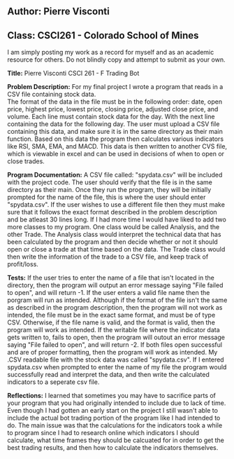 ## Author: Pierre Visconti
## Class: CSCI261 - Colorado School of Mines

I am simply posting my work as a record for myself and as an academic resource for others. Do not blindly copy and attempt to submit as your own. 




**Title:**
	Pierre Visconti
	CSCI 261 - F
	Trading Bot

**Problem Description:**
	For my final project I wrote a program that reads in a CSV file containing stock data.  
	The format of the data in the file must be in the following order: date, open price, highest price, 
	lowest price, closing price, adjusted close price, and volume. Each line must contain stock data 
	for the day. With the next line containing the data for the following day. The user must upload a CSV 
	file containing this data, and make sure it is in the same directory as their main function. 
	Based on this data the program then calculates various indicators like RSI, SMA, EMA, and MACD.
	This data is then written to another CVS file, which is viewable in excel and can be used in decisions
	of when to open or close trades. 

**Program Documentation:** 
	A CSV file called: "spydata.csv" will be included with the project code. The user should verify that
	the file is in the same directory as their main. Once they run the program, they will be initially prompted
	for the name of the file, this is where the user should enter "spydata.csv". If the user wishes to use
	a different file then they must make sure that it follows the exact format described in the problem
	description and be atleast 30 lines long. If I had more time I would have liked to add two more classes
	to my program. One class would be called Analysis, and the other Trade. The Analysis class would interpret
	the technical data that has been calculated by the program and then decide whether or not it should open
	or close a trade at that time based on the data. The Trade class would then write the information of the trade
	to a CSV file, and keep track of profit/loss. 

**Tests:**
	If the user tries to enter the name of a file that isn't located in the directory, then the program will 
	output an error message saying "File failed to open", and will return -1. If the user enters a valid file
	name then the porgram will run as intended. Although if the format of the file isn't the same as described 
	in the program description, then the program will not work as intended, the file must be in the exact same
	format, and must be of type CSV. Otherwise, if the file name is valid, and the format is valid, then the
	program will work as intended. If the writable file where the indicator data gets written to, fails to open,
	then the program will outout an error message saying "File failed to open", and will return -2. If both files
	open successful and are of proper formatting, then the program will work as intended. My .CSV readable file
	with the stock data was called "spydata.csv". If I entered spydata.csv when prompted to enter the name of my file
	the program would successfully read and interpret the data, and then write the calculated indicators to a 
	seperate csv file. 

**Reflections:**
	I learned that sometimes you may have to sacrifice parts of your program that you had originally intended
	to include due to lack of time. Even though I had gotten an early start on the project I still wasn't able 
	to include the actual bot trading portion of the program like I had intended to do. The main issue was that
	the calculations for the indicators took a while to program since I had to research online which indicators 
	I should calculate, what time frames they should be calcuated for in order to get the best trading results,
	and then how to calculate the indicators themselves.  
